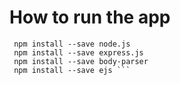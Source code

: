 # How to run the app
````
 npm install --save node.js
 npm install --save express.js
 npm install --save body-parser
 npm install --save ejs ```
